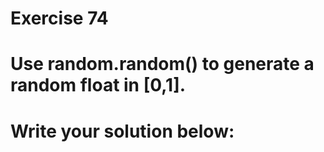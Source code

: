 # Exercise 74
# Use random.random() to generate a random float in [0,1].



# Write your solution below:
